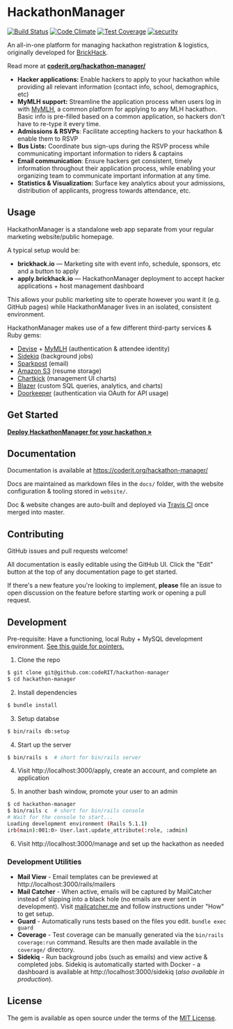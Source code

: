 # HackathonManager

[![Build Status](https://travis-ci.org/codeRIT/hackathon-manager.svg?branch=master)](https://travis-ci.org/codeRIT/hackathon-manager)
[![Code Climate](https://codeclimate.com/github/codeRIT/hackathon-manager/badges/gpa.svg)](https://codeclimate.com/github/codeRIT/hackathon-manager)
[![Test Coverage](https://codeclimate.com/github/codeRIT/hackathon-manager/badges/coverage.svg)](https://codeclimate.com/github/codeRIT/hackathon-manager/coverage)
[![security](https://hakiri.io/github/codeRIT/hackathon-manager/master.svg)](https://hakiri.io/github/codeRIT/hackathon-manager/master)

An all-in-one platform for managing hackathon registration & logistics, originally developed for [BrickHack](https://github.com/codeRIT/brickhack.io).

Read more at **[coderit.org/hackathon-manager/](https://coderit.org/hackathon-manager/)**

- **Hacker applications:** Enable hackers to apply to your hackathon while providing all relevant information (contact info, school, demographics, etc)
- **MyMLH support:** Streamline the application process when users log in with [MyMLH](https://my.mlh.io/), a common platform for applying to any MLH hackathon. Basic info is pre-filled based on a common application, so hackers don't have to re-type it every time.
- **Admissions & RSVPs**: Facilitate accepting hackers to your hackathon & enable them to RSVP
- **Bus Lists:** Coordinate bus sign-ups during the RSVP process while communicating important information to riders & captains
- **Email communication**: Ensure hackers get consistent, timely information throughout their application process, while enabling your organizing team to communicate important information at any time.
- **Statistics & Visualization:** Surface key analytics about your admissions, distribution of applicants, progress towards attendance, etc.

## Usage

HackathonManager is a standalone web app separate from your regular marketing website/public homepage.

A typical setup would be:

- **brickhack.io** — Marketing site with event info, schedule, sponsors, etc and a button to apply
- **apply.brickhack.io** — HackathonManager deployment to accept hacker applications + host management dashboard

This allows your public marketing site to operate however you want it (e.g. GitHub pages) while HackathonManager lives in an isolated, consistent environment.

HackathonManager makes use of a few different third-party services & Ruby gems:

- [Devise](https://github.com/plataformatec/devise) + [MyMLH](https://my.mlh.io/) (authentication & attendee identity)
- [Sidekiq](https://github.com/mperham/sidekiq) (background jobs)
- [Sparkpost](https://www.sparkpost.com/) (email)
- [Amazon S3](https://aws.amazon.com/s3/) (resume storage)
- [Chartkick](http://chartkick.com/) (management UI charts)
- [Blazer](https://github.com/ankane/blazer) (custom SQL queries, analytics, and charts)
- [Doorkeeper](https://github.com/doorkeeper-gem/doorkeeper) (authentication via OAuth for API usage)

## Get Started

**[Deploy HackathonManager for your hackathon &raquo;](https://coderit.org/hackathon-manager/docs/deployment)**

## Documentation

Documentation is available at https://coderit.org/hackathon-manager/

Docs are maintained as markdown files in the `docs/` folder, with the website configuration & tooling stored in `website/`.

Doc & website changes are auto-built and deployed via [Travis CI](https://travis-ci.org/codeRIT/hackathon-manager) once merged into master.

## Contributing

GitHub issues and pull requests welcome!

All documentation is easily editable using the GitHub UI. Click the "Edit" button at the top of any documentation page to get started.

If there's a new feature you're looking to implement, **please** file an issue to open discussion on the feature before starting work or opening a pull request.

## Development

Pre-requisite: Have a functioning, local Ruby + MySQL development environment. [See this guide for pointers.](https://gorails.com/setup)

1. Clone the repo

```bash
$ git clone git@github.com:codeRIT/hackathon-manager
$ cd hackathon-manager
```

2. Install dependencies

```bash
$ bundle install
```

3. Setup databse

```bash
$ bin/rails db:setup
```

4. Start up the server

```bash
$ bin/rails s  # short for bin/rails server
```

4. Visit http://localhost:3000/apply, create an account, and complete an application

5. In another bash window, promote your user to an admin

```bash
$ cd hackathon-manager
$ bin/rails c  # short for bin/rails console
# Wait for the console to start...
Loading development environment (Rails 5.1.1)
irb(main):001:0> User.last.update_attribute(:role, :admin)
```

6. Visit http://localhost:3000/manage and set up the hackathon as needed

### Development Utilities

- **Mail View** - Email templates can be previewed at http://localhost:3000/rails/mailers
- **Mail Catcher** - When active, emails will be captured by MailCatcher instead of slipping into a black hole (no emails are ever sent in development). Visit [mailcatcher.me](http://mailcatcher.me/) and follow instructions under "How" to get setup.
- **Guard** - Automatically runs tests based on the files you edit. `bundle exec guard`
- **Coverage** - Test coverage can be manually generated via the `bin/rails coverage:run` command. Results are then made available in the `coverage/` directory.
- **Sidekiq** - Run background jobs (such as emails) and view active & completed jobs. Sidekiq is automatically started with Docker - a dashboard is available at http://localhost:3000/sidekiq (_also available in production_).

## License

The gem is available as open source under the terms of the [MIT License](http://opensource.org/licenses/MIT).
